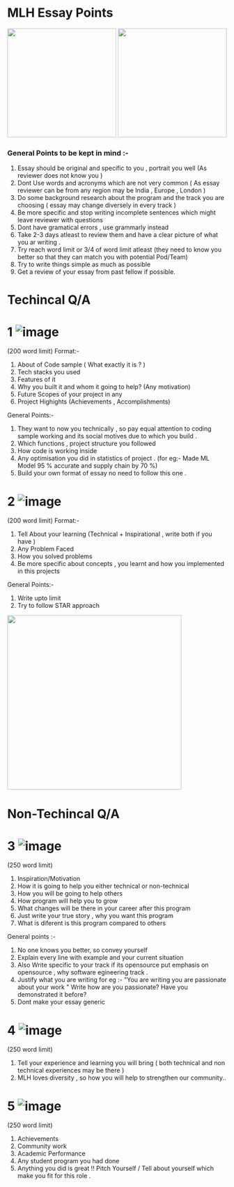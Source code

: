# MLH Essay Points
<img src="https://user-images.githubusercontent.com/56452820/131732105-6ce1bbab-df58-46d2-b81f-13a4d70c5ef5.png" height="250px" />   <img src="https://user-images.githubusercontent.com/56452820/131732194-a1cf4834-e6b7-46e9-8f2b-1e8cd17d1cc4.png" height="250px" />
### General Points to be kept in mind :-
1. Essay should be original and specific to you , portrait you well (As reviewer does not know you )
1. Dont Use words and acronyms which are not very common ( As essay reviewer can be from any region may be India , Europe , London )
1. Do some background research about the program and the track you are choosing ( essay may change diversely in every track )
2. Be more specific and stop writing incomplete sentences which might leave reviewer with questions
3. Dont have gramatical errors , use grammarly instead
4. Take 2-3 days atleast to review them and have a clear picture of what you ar writing . 
5. Try reach word limit or 3/4 of word limit atleast (they need to know you better so that they can match you with potential Pod/Team)
6. Try to write things simple as much as possible
7. Get a review of your essay from past fellow if possible. 

# Techincal Q/A 
# 1 ![image](https://user-images.githubusercontent.com/56452820/131733667-7b3edab0-8447-4846-af45-bcd8d3e4987d.png) 
(200 word limit)
Format:-
1. About of Code sample ( What exactly it is ? )
2. Tech stacks you used 
3. Features of it 
4. Why you built it and whom it going to help? (Any motivation)
5. Future Scopes of your project in any 
6. Project Highights (Achievements , Accomplishments)

General Points:-
1. They want to now you technically , so pay equal attention to coding sample working and its social motives due to which you build . 
2. Which functions , project structure you followed 
3. How code is working inside 
4. Any optimisation you did in statistics of project . (for eg:- Made ML Model 95 % accurate and supply chain by 70 %)
5. Build your own format of essay no need to follow this one .

# 2 ![image](https://user-images.githubusercontent.com/56452820/131733729-6c215c8d-819c-4be1-b9a5-bfc19015c00c.png)
(200 word limit)
Format:-
1. Tell About your learning (Technical + Inspirational , write both if you have )
2. Any Problem Faced
3. How you solved problems 
4. Be more specific about concepts , you learnt and how you implemented in this projects 

General Points:-
1. Write upto limit 
2. Try to follow STAR approach  
<img src="https://user-images.githubusercontent.com/56452820/131741393-8f7c2006-06bc-45db-85d9-3485cc1c0b0b.png" height="400px"/>  


# Non-Techincal Q/A 
# 3 ![image](https://user-images.githubusercontent.com/56452820/131733517-318d1787-d08f-493e-b27f-265b021f9fc8.png) 
(250 word limit)
1. Inspiration/Motivation 
2. How it is going to help you either technical or non-technical
3. How you will be going to help others 
4. How program will help you to grow 
5. What changes will be there in your career after this program
6. Just write your true story , why you want this program 
7. What is diferent is this program compared to others 

General points :- 
1. No one knows you better, so convey yourself 
2. Explain every line with example and your current situation 
3. Also Write specific to your track if its opensource put emphasis on opensource , why software egineering track .
4. Justify what you are writing 
for eg :- "You are writing you are passionate about your work " Write how are you passionate? Have you demonstrated it before? 
5. Dont make your essay generic 

# 4 ![image](https://user-images.githubusercontent.com/56452820/131733436-13eb4f75-81ab-4abb-ba8d-f77e77a990e4.png)
(250 word limit)
1. Tell your experience and learning you will bring ( both technical  and non technical experiences may be there )
2. MLH loves diversity , so how you will help to strengthen our community..
 
# 5 ![image](https://user-images.githubusercontent.com/56452820/131733601-49c20461-bc8c-4956-92b1-885859125005.png) 
(250 word limit)
1. Achievements 
2. Community work
3. Academic Performance
4. Any student program you had done 
5. Anything you did is great !!
Pitch Yourself / Tell about yourself which make you fit for this role .





